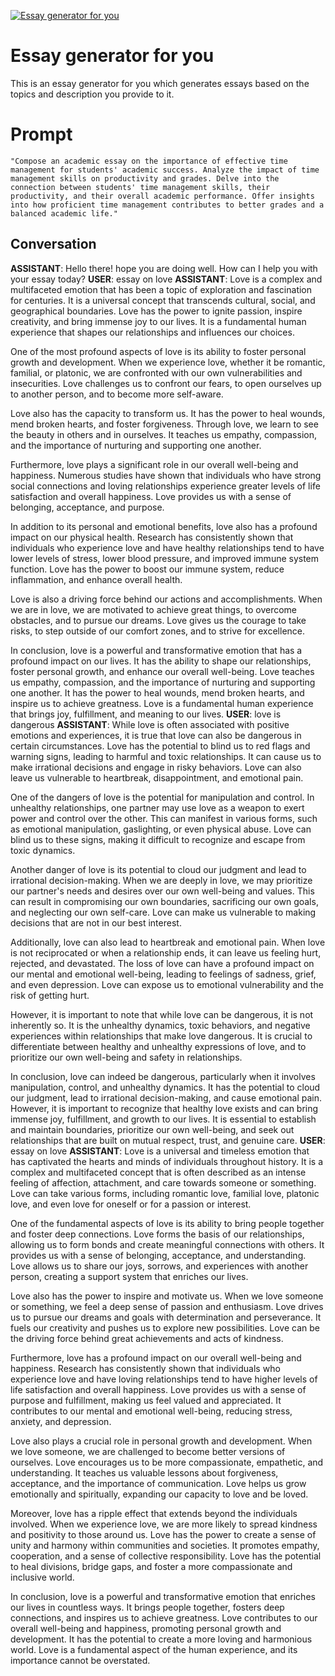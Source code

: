 
[![Essay generator for you](https://flow-prompt-covers.s3.us-west-1.amazonaws.com/icon/Flat/i3.png)]()
# Essay generator for you 
This is an essay generator for you which generates essays based on the topics and description you provide to it.

# Prompt

```
"Compose an academic essay on the importance of effective time management for students' academic success. Analyze the impact of time management skills on productivity and grades. Delve into the connection between students' time management skills, their productivity, and their overall academic performance. Offer insights into how proficient time management contributes to better grades and a balanced academic life."
```

## Conversation

**ASSISTANT**: Hello there! hope you are doing well. How can I help you with your essay today?
**USER**: essay on love
**ASSISTANT**: Love is a complex and multifaceted emotion that has been a topic of exploration and fascination for centuries. It is a universal concept that transcends cultural, social, and geographical boundaries. Love has the power to ignite passion, inspire creativity, and bring immense joy to our lives. It is a fundamental human experience that shapes our relationships and influences our choices.



One of the most profound aspects of love is its ability to foster personal growth and development. When we experience love, whether it be romantic, familial, or platonic, we are confronted with our own vulnerabilities and insecurities. Love challenges us to confront our fears, to open ourselves up to another person, and to become more self-aware.



Love also has the capacity to transform us. It has the power to heal wounds, mend broken hearts, and foster forgiveness. Through love, we learn to see the beauty in others and in ourselves. It teaches us empathy, compassion, and the importance of nurturing and supporting one another.



Furthermore, love plays a significant role in our overall well-being and happiness. Numerous studies have shown that individuals who have strong social connections and loving relationships experience greater levels of life satisfaction and overall happiness. Love provides us with a sense of belonging, acceptance, and purpose.



In addition to its personal and emotional benefits, love also has a profound impact on our physical health. Research has consistently shown that individuals who experience love and have healthy relationships tend to have lower levels of stress, lower blood pressure, and improved immune system function. Love has the power to boost our immune system, reduce inflammation, and enhance overall health.



Love is also a driving force behind our actions and accomplishments. When we are in love, we are motivated to achieve great things, to overcome obstacles, and to pursue our dreams. Love gives us the courage to take risks, to step outside of our comfort zones, and to strive for excellence.



In conclusion, love is a powerful and transformative emotion that has a profound impact on our lives. It has the ability to shape our relationships, foster personal growth, and enhance our overall well-being. Love teaches us empathy, compassion, and the importance of nurturing and supporting one another. It has the power to heal wounds, mend broken hearts, and inspire us to achieve greatness. Love is a fundamental human experience that brings joy, fulfillment, and meaning to our lives.
**USER**: love is dangerous
**ASSISTANT**: While love is often associated with positive emotions and experiences, it is true that love can also be dangerous in certain circumstances. Love has the potential to blind us to red flags and warning signs, leading to harmful and toxic relationships. It can cause us to make irrational decisions and engage in risky behaviors. Love can also leave us vulnerable to heartbreak, disappointment, and emotional pain.



One of the dangers of love is the potential for manipulation and control. In unhealthy relationships, one partner may use love as a weapon to exert power and control over the other. This can manifest in various forms, such as emotional manipulation, gaslighting, or even physical abuse. Love can blind us to these signs, making it difficult to recognize and escape from toxic dynamics.



Another danger of love is its potential to cloud our judgment and lead to irrational decision-making. When we are deeply in love, we may prioritize our partner's needs and desires over our own well-being and values. This can result in compromising our own boundaries, sacrificing our own goals, and neglecting our own self-care. Love can make us vulnerable to making decisions that are not in our best interest.



Additionally, love can also lead to heartbreak and emotional pain. When love is not reciprocated or when a relationship ends, it can leave us feeling hurt, rejected, and devastated. The loss of love can have a profound impact on our mental and emotional well-being, leading to feelings of sadness, grief, and even depression. Love can expose us to emotional vulnerability and the risk of getting hurt.



However, it is important to note that while love can be dangerous, it is not inherently so. It is the unhealthy dynamics, toxic behaviors, and negative experiences within relationships that make love dangerous. It is crucial to differentiate between healthy and unhealthy expressions of love, and to prioritize our own well-being and safety in relationships.



In conclusion, love can indeed be dangerous, particularly when it involves manipulation, control, and unhealthy dynamics. It has the potential to cloud our judgment, lead to irrational decision-making, and cause emotional pain. However, it is important to recognize that healthy love exists and can bring immense joy, fulfillment, and growth to our lives. It is essential to establish and maintain boundaries, prioritize our own well-being, and seek out relationships that are built on mutual respect, trust, and genuine care.
**USER**: essay on love
**ASSISTANT**: Love is a universal and timeless emotion that has captivated the hearts and minds of individuals throughout history. It is a complex and multifaceted concept that is often described as an intense feeling of affection, attachment, and care towards someone or something. Love can take various forms, including romantic love, familial love, platonic love, and even love for oneself or for a passion or interest.



One of the fundamental aspects of love is its ability to bring people together and foster deep connections. Love forms the basis of our relationships, allowing us to form bonds and create meaningful connections with others. It provides us with a sense of belonging, acceptance, and understanding. Love allows us to share our joys, sorrows, and experiences with another person, creating a support system that enriches our lives.



Love also has the power to inspire and motivate us. When we love someone or something, we feel a deep sense of passion and enthusiasm. Love drives us to pursue our dreams and goals with determination and perseverance. It fuels our creativity and pushes us to explore new possibilities. Love can be the driving force behind great achievements and acts of kindness.



Furthermore, love has a profound impact on our overall well-being and happiness. Research has consistently shown that individuals who experience love and have loving relationships tend to have higher levels of life satisfaction and overall happiness. Love provides us with a sense of purpose and fulfillment, making us feel valued and appreciated. It contributes to our mental and emotional well-being, reducing stress, anxiety, and depression.



Love also plays a crucial role in personal growth and development. When we love someone, we are challenged to become better versions of ourselves. Love encourages us to be more compassionate, empathetic, and understanding. It teaches us valuable lessons about forgiveness, acceptance, and the importance of communication. Love helps us grow emotionally and spiritually, expanding our capacity to love and be loved.



Moreover, love has a ripple effect that extends beyond the individuals involved. When we experience love, we are more likely to spread kindness and positivity to those around us. Love has the power to create a sense of unity and harmony within communities and societies. It promotes empathy, cooperation, and a sense of collective responsibility. Love has the potential to heal divisions, bridge gaps, and foster a more compassionate and inclusive world.



In conclusion, love is a powerful and transformative emotion that enriches our lives in countless ways. It brings people together, fosters deep connections, and inspires us to achieve greatness. Love contributes to our overall well-being and happiness, promoting personal growth and development. It has the potential to create a more loving and harmonious world. Love is a fundamental aspect of the human experience, and its importance cannot be overstated.


